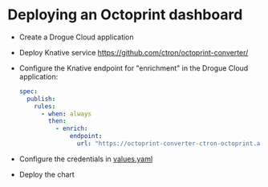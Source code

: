 # Deploying an Octoprint dashboard

* Create a Drogue Cloud application
* Deploy Knative service https://github.com/ctron/octoprint-converter/
* Configure the Knative endpoint for "enrichment" in the Drogue Cloud application:

  ```yaml
  spec:
    publish:
      rules:
        - when: always
          then:
            - enrich:
                endpoint:
                  url: "https://octoprint-converter-ctron-octoprint.apps.my-cluster"
  ```
* Configure the credentials in [values.yaml](applications/dashboard/values.yaml)
* Deploy the chart
